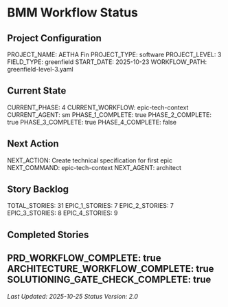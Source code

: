 # BMM Workflow Status

## Project Configuration

PROJECT_NAME: AETHA Fin
PROJECT_TYPE: software
PROJECT_LEVEL: 3
FIELD_TYPE: greenfield
START_DATE: 2025-10-23
WORKFLOW_PATH: greenfield-level-3.yaml

## Current State

CURRENT_PHASE: 4
CURRENT_WORKFLOW: epic-tech-context
CURRENT_AGENT: sm
PHASE_1_COMPLETE: true
PHASE_2_COMPLETE: true
PHASE_3_COMPLETE: true
PHASE_4_COMPLETE: false

## Next Action

NEXT_ACTION: Create technical specification for first epic
NEXT_COMMAND: epic-tech-context
NEXT_AGENT: architect

## Story Backlog

TOTAL_STORIES: 31
EPIC_1_STORIES: 7
EPIC_2_STORIES: 7
EPIC_3_STORIES: 8
EPIC_4_STORIES: 9

## Completed Stories

PRD_WORKFLOW_COMPLETE: true
ARCHITECTURE_WORKFLOW_COMPLETE: true
SOLUTIONING_GATE_CHECK_COMPLETE: true
---


_Last Updated: 2025-10-25_
_Status Version: 2.0_
